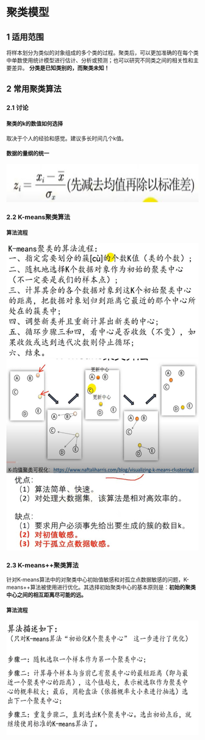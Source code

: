 # 聚类模型
## 1 适用范围
将样本划分为类似的对象组成的多个类的过程。聚类后，可以更加准确的在每个类中单数使用统计模型进行估计、分析或预测；也可以研究不同类之间的相关性和主要差异。
**分类是已知类别的，而聚类未知！**

## 2 常用聚类算法
### 2.1 讨论
#### 聚类的k的数值如何选择
取决于个人的经验和感觉。建议多长时间几个k值。<br>

#### 数据的量纲的统一
<img src="https://github.com/StrayerSQH/Learning/blob/main/%E6%95%B0%E5%AD%A6%E5%BB%BA%E6%A8%A1/3.%E8%81%9A%E7%B1%BB%E6%A8%A1%E5%9E%8B/%E5%9B%BE%E7%89%87/%E5%B1%8F%E5%B9%95%E6%88%AA%E5%9B%BE%202024-09-02%20090205.jpg" width="600" height="100" style="margin-right:10px;">

### 2.2 K-means聚类算法
#### 算法流程
<img src="https://github.com/StrayerSQH/Learning/blob/main/%E6%95%B0%E5%AD%A6%E5%BB%BA%E6%A8%A1/3.%E8%81%9A%E7%B1%BB%E6%A8%A1%E5%9E%8B/%E5%9B%BE%E7%89%87/%E5%B1%8F%E5%B9%95%E6%88%AA%E5%9B%BE%202024-09-02%20085000.jpg" width="600" height="300" style="margin-right:10px;">
<img src="https://github.com/StrayerSQH/Learning/blob/main/%E6%95%B0%E5%AD%A6%E5%BB%BA%E6%A8%A1/3.%E8%81%9A%E7%B1%BB%E6%A8%A1%E5%9E%8B/%E5%9B%BE%E7%89%87/%E5%B1%8F%E5%B9%95%E6%88%AA%E5%9B%BE%202024-09-02%20085105.jpg" width="600" height="300" style="margin-right:10px;">
<img src="https://github.com/StrayerSQH/Learning/blob/main/%E6%95%B0%E5%AD%A6%E5%BB%BA%E6%A8%A1/3.%E8%81%9A%E7%B1%BB%E6%A8%A1%E5%9E%8B/%E5%9B%BE%E7%89%87/%E5%B1%8F%E5%B9%95%E6%88%AA%E5%9B%BE%202024-09-02%20085250.jpg" width="600" height="200" style="margin-right:10px;">

### 2.3 K-means++聚类算法
针对K-means算法中的对聚类中心初始值敏感和对孤立点数据敏感的问题，K-means++算法被使用进行优化。其选择初始聚类中心的基本原则是：**初始的聚类中心之间的相互距离尽可能的远。**
#### 算法流程
<img src="https://github.com/StrayerSQH/Learning/blob/main/%E6%95%B0%E5%AD%A6%E5%BB%BA%E6%A8%A1/3.%E8%81%9A%E7%B1%BB%E6%A8%A1%E5%9E%8B/%E5%9B%BE%E7%89%87/%E5%B1%8F%E5%B9%95%E6%88%AA%E5%9B%BE%202024-09-02%20085454.jpg" width="600" height="300" style="margin-right:10px;">
